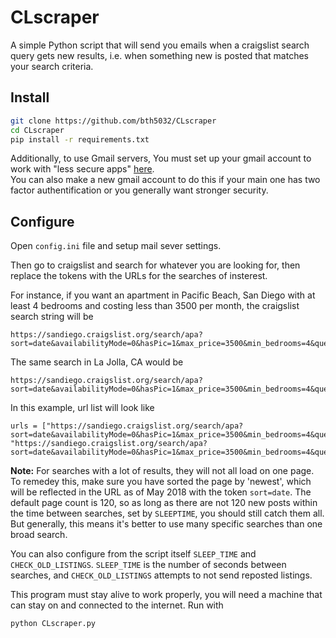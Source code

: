 # CLscraper

A simple Python script that will send you emails when a craigslist search query gets new results, i.e. when something new is posted that matches your search criteria.


## Install 

```bash
git clone https://github.com/bth5032/CLscraper
cd CLscraper
pip install -r requirements.txt
```

Additionally, to use Gmail servers, You must set up your gmail account to work with "less secure apps" [here](https://myaccount.google.com/lesssecureapps?pli=1).  
You can also make a new gmail account to do this if your main one has two factor authentification or you generally want stronger security.

## Configure
Open `config.ini` file and setup mail sever settings.

Then go to craigslist and search for whatever you are looking for, then replace the tokens with the URLs for the searches of insterest. 

For instance, if you want an apartment in Pacific Beach, San Diego with at least 4 bedrooms and costing less than 3500 per month, the craigslist search string will be

```
https://sandiego.craigslist.org/search/apa?sort=date&availabilityMode=0&hasPic=1&max_price=3500&min_bedrooms=4&query=pacific%20beach
```

The same search in La Jolla, CA would be 

```
https://sandiego.craigslist.org/search/apa?sort=date&availabilityMode=0&hasPic=1&max_price=3500&min_bedrooms=4&query=la%20jolla
```

In this example, url list will look like 

```
urls = ["https://sandiego.craigslist.org/search/apa?sort=date&availabilityMode=0&hasPic=1&max_price=3500&min_bedrooms=4&query=pacific%20beach", "https://sandiego.craigslist.org/search/apa?sort=date&availabilityMode=0&hasPic=1&max_price=3500&min_bedrooms=4&query=la%20jolla"]
```
**Note:** For searches with a lot of results, they will not all load on one page. To remedey this, make sure you have sorted the page by 'newest', which will be reflected in the URL as of May 2018 with the token `sort=date`. The default page count is 120, so as long as there are not 120 new posts within the time between searches, set by `SLEEPTIME`, you should still catch them all. But generally, this means it's better to use many specific searches than one broad search.

You can also configure from the script itself `SLEEP_TIME` and `CHECK_OLD_LISTINGS`. `SLEEP_TIME` is the number of seconds between searches, and `CHECK_OLD_LISTINGS` attempts to not send reposted listings. 

This program must stay alive to work properly, you will need a machine that can stay on and connected to the internet. Run with

```bash
python CLscraper.py
```